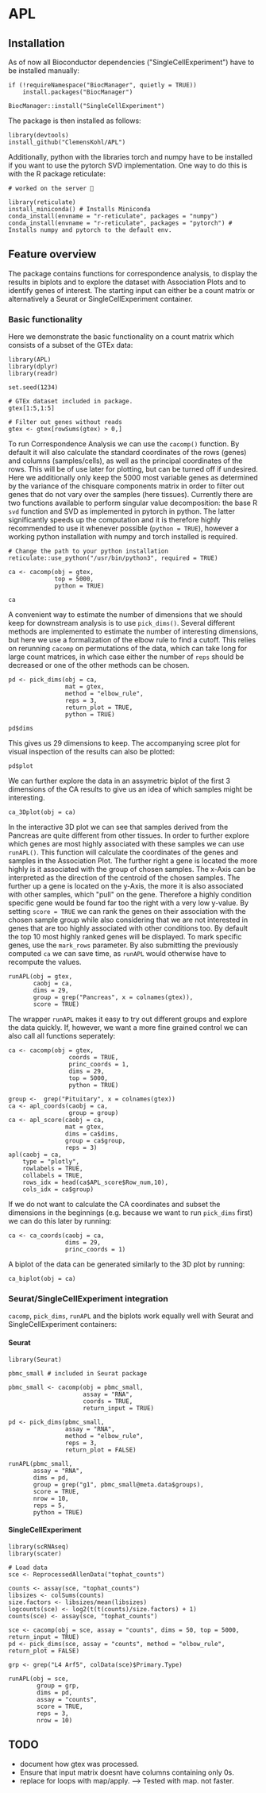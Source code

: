 

# APL


## Installation

As of now all Bioconductor dependencies ("SingleCellExperiment") have to be installed manually:

    if (!requireNamespace("BiocManager", quietly = TRUE))
        install.packages("BiocManager")
    
    BiocManager::install("SingleCellExperiment")

The package is then installed as follows:

    library(devtools)
    install_github("ClemensKohl/APL")

Additionally, python with the libraries torch and numpy have to be installed if you want to use the pytorch SVD implementation.
One way to do this is with the R package reticulate:

    # worked on the server 🤷 

    library(reticulate)
    install_miniconda() # Installs Miniconda
    conda_install(envname = "r-reticulate", packages = "numpy")
    conda_install(envname = "r-reticulate", packages = "pytorch") # Installs numpy and pytorch to the default env.


## Feature overview

The package contains functions for correspondence analysis, to display the results in biplots and to explore the dataset with Association Plots and to identify genes of interest.
The starting input can either be a count matrix or alternatively a Seurat or SingleCellExperiment container.

### Basic functionality

Here we demonstrate the basic functionality on a count matrix which consists of a subset of the GTEx data:

    library(APL)
    library(dplyr)
    library(readr)
    
    set.seed(1234)
    
    # GTEx dataset included in package.
    gtex[1:5,1:5]
    
    # Filter out genes without reads
    gtex <- gtex[rowSums(gtex) > 0,]
  

To run Correspondence Analysis we can use the `cacomp()` function. By default it will also calculate the standard coordinates of the rows (genes) and columns (samples/cells), as well as the principal coordinates of the rows. This will be of use later for plotting, but can be turned off if undesired. Here we additionally only keep the 5000 most variable genes as determined by the  variance of the chisquare components matrix in order to filter out genes that do not vary over the samples (here tissues). Currently there are two functions available to perform singular value decomposition: the base R `svd` function and SVD as implemented in pytorch in python. The latter significantly speeds up the computation and it is therefore highly recommended to use it whenever possible (`python = TRUE`), however a working python installation with numpy and torch installed is required.

    # Change the path to your python installation
    reticulate::use_python("/usr/bin/python3", required = TRUE)
    
    ca <- cacomp(obj = gtex,
                 top = 5000,
                 python = TRUE)
                 
    ca


A convenient way to estimate the number of dimensions that we should keep for downstream analysis is to use `pick_dims()`. Several different methods are implemented to estimate the number of interesting dimensions, but here we use a formalization of the elbow rule to find a cutoff. This relies on rerunning `cacomp` on permutations of the data, which can take long for large count matrices, in which case either the number of `reps` should be decreased or one of the other methods can be chosen.

    pd <- pick_dims(obj = ca,
                    mat = gtex,
                    method = "elbow_rule",
                    reps = 3,
                    return_plot = TRUE,
                    python = TRUE)
    
    pd$dims

    
This gives us 29 dimensions to keep. The accompanying scree plot for visual inspection of the results can also be plotted:

    pd$plot
    
We can further explore the data in an assymetric biplot of the first 3 dimensions of the CA results to give us an idea of which samples might be interesting.

    ca_3Dplot(obj = ca)
    
In the interactive 3D plot we can see that samples derived from the Pancreas are quite different from other tissues. In order to further explore which genes are most highly associated with these samples we can use `runAPL()`. This function will calculate the coordinates of the genes and samples in the Association Plot. The further right a gene is located the more highly is it associated with the group of chosen samples. The x-Axis can be interpreted as the direction of the centroid of the chosen samples. The further up a gene is located on the y-Axis, the more it is also associated with other samples, which "pull" on the gene. Therefore a highly condition specific gene would be found far too the right with a very low y-value. By setting `score = TRUE` we can rank the genes on their association with the chosen sample group while also considering that we are not interested in genes that are too highly associated with other conditions too. By default the top 10 most highly ranked genes will be displayed. To mark specific genes, use the `mark_rows` parameter. By also submitting the previously computed `ca` we can save time, as `runAPL` would otherwise have to recompute the values.

    runAPL(obj = gtex,
           caobj = ca,
           dims = 29, 
           group = grep("Pancreas", x = colnames(gtex)),
           score = TRUE) 
           

The wrapper `runAPL` makes it easy to try out different groups and explore the data quickly. If, however, we want a more fine grained control we can also call all functions seperately:

    ca <- cacomp(obj = gtex,
                     coords = TRUE,
                     princ_coords = 1,
                     dims = 29,
                     top = 5000,
                     python = TRUE)
    
    group <-  grep("Pituitary", x = colnames(gtex))
    ca <- apl_coords(caobj = ca, 
                     group = group)
    ca <- apl_score(caobj = ca,
                    mat = gtex,
                    dims = ca$dims,
                    group = ca$group,
                    reps = 3)
    apl(caobj = ca,
        type = "plotly",
        rowlabels = TRUE,
        collabels = TRUE,
        rows_idx = head(ca$APL_score$Row_num,10),
        cols_idx = ca$group)
        
If we do not want to calculate the CA coordinates and subset the dimensions in the beginnings (e.g. because we want to run `pick_dims` first) we can do this later by running:

    ca <- ca_coords(caobj = ca,
                    dims = 29,
                    princ_coords = 1)

A biplot of the data can be generated similarly to the 3D plot by running:

    ca_biplot(obj = ca)
 

### Seurat/SingleCellExperiment integration

`cacomp`, `pick_dims`, `runAPL` and the biplots work equally well with Seurat and SingleCellExperiment containers:

#### Seurat

    library(Seurat)
    
    pbmc_small # included in Seurat package
    
    pbmc_small <- cacomp(obj = pbmc_small,
                         assay = "RNA",
                         coords = TRUE,
                         return_input = TRUE)
                         
    pd <- pick_dims(pbmc_small,
                    assay = "RNA",
                    method = "elbow_rule",
                    reps = 3,
                    return_plot = FALSE)
    
    runAPL(pbmc_small,
           assay = "RNA",
           dims = pd,
           group = grep("g1", pbmc_small@meta.data$groups),
           score = TRUE,
           nrow = 10,
           reps = 5,
           python = TRUE)

#### SingleCellExperiment

    library(scRNAseq)
    library(scater)
    
    # Load data
    sce <- ReprocessedAllenData("tophat_counts")
    
    counts <- assay(sce, "tophat_counts")
    libsizes <- colSums(counts)
    size.factors <- libsizes/mean(libsizes)
    logcounts(sce) <- log2(t(t(counts)/size.factors) + 1)
    counts(sce) <- assay(sce, "tophat_counts")
    
    sce <- cacomp(obj = sce, assay = "counts", dims = 50, top = 5000, return_input = TRUE)
    pd <- pick_dims(sce, assay = "counts", method = "elbow_rule", return_plot = FALSE)

    grp <- grep("L4 Arf5", colData(sce)$Primary.Type)
    
    runAPL(obj = sce,
            group = grp,
            dims = pd,
            assay = "counts",
            score = TRUE,
            reps = 3,
            nrow = 10)

## TODO

- document how gtex was processed.
- Ensure that input matrix doesnt have columns containing only 0s.
- replace for loops with map/apply. --> Tested with map. not faster.

